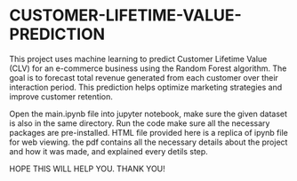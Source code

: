 # CUSTOMER-LIFETIME-VALUE-PREDICTION

This project uses machine learning to predict Customer Lifetime Value (CLV) for an e-commerce business using the Random Forest algorithm. The goal is to forecast total revenue generated from each customer over their interaction period. This prediction helps optimize marketing strategies and improve customer retention.

Open the main.ipynb file into jupyter notebook, make sure the given dataset is also in the same directory. 
Run the code make sure all the necessary packages are pre-installed.
HTML file provided here is a replica of ipynb file for web viewing.
the pdf contains all the necessary details about the project and how it was made, and explained every detils step.



HOPE THIS WILL HELP YOU.
THANK YOU!
